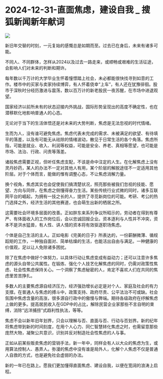 # 2024-12-31-直面焦虑，建设自我 _ 搜狐新闻新年献词
![](https://n1.itc.cn/img8/wb/sohulife/2024/12/31/173560320325583864.JPEG)



新旧年交替的时刻，一元复始的感慨总是如期而至。过去已在身后，未来有诸多可能。

不同人、不同群体，怎样从2024以及过去一路走来，或顺畅或艰难的生活征途，会影响人们对未来的判断和期许。

每年数以千万计的大学毕业生怀着憧憬踏上社会，未必都能很快找寻到如意的工作。楼市中的买家与卖家持续博弈，有人怀着侥幸“上车”，有人还在犹豫徘徊。股市于深秋时分经历激进与震荡，数以百万计的新老股民一夜苏醒，在市场中进退观望。

国家经济以前所未有的状态迎接内外挑战，国际形势呈现出的高度不确定性，也在潜移默化地影响普通人的心态。

无论对于当下的生活体悟还是对未来的大势判断，焦虑是无法忽视的时代情绪。

生而为人，没有谁可避免焦虑。焦虑代表未完成的需求、未被满足的欲望、有待填平的落差，以及有可能无从祛除的情绪波动，散见于日常生活的各个角落。焦虑所指，可能是就业、收入、利润等权益，可能是安全、养老、真相等愿望，也可能是市场、法治、行政、问责等落差。

诸般焦虑需要正视，但听任焦虑支配，不该是命中注定的人生。在化解焦虑上没有灵丹妙药，某人的办法不一定对其他人有用，某个阶层的解脱途径不一定适用其他阶层。对于个体而言，能做的惟有调整心态，不让焦虑消解力量。

换个视角，焦虑其实也会促使我们搞清楚状况，照亮那些被我们忽视的技能、愿望、方向与同伴，在焦虑之侧懂得奋力生活。某些传统行业式微的同时，诸多互联网平台的崛起，为拥有一技之长的人，提供了寻觅新岗位的可能。考研、考公的热门选择之外，经济生活的其他赛道，也会萌生出新的栖居之所。

这需要社会环境多层面的改善。正如胖东来系列争议所昭示的，劳动者在得到有尊严、有体面收入的工作岗位后，会以忠诚回报企业。资本逐利与人性并不冲突，资本不是洪水猛兽，有人性、讲人情的资本将有效驱逐职场焦虑。

个体是自己生活的主人。正如电影《完美的日子》所表达的，一份薪酬微薄、循规蹈矩的工作，一种独自面对、简单枯燥的生活，也能活出自由与满足。一种健康的价值观，足以让人免除诸多困扰。

除了在焦虑中做好个体努力，以具体行动让焦虑变成有益动力；还可以注意许多焦虑的源头自带公共属性。在锻炼、强化个人技艺化解焦虑的同时，仍需对政策性焦虑、社会性焦虑保持关心。一个洞察了焦虑秘密的人，肯定不喜欢人们在共同的焦虑里苦苦挣扎。

多数人的主要焦虑源自经济压力，经济强劲增长必定是对个人、家庭及社会的有力支撑。在普通人与焦虑的搏斗中，政策支持、政府尽责、公平法治不可或缺。社会氛围中焦虑含量的高涨，很多源自行政中的傲慢与弊端。期待各级政府在纾解焦虑上做的更多。提高居民收入在GDP中的占比，解除民营企业家那些不言自明的束缚，消除“远洋捕捞”式趋利性执法，等等。

焦虑不会以新年旧年划界，只会以理解与否、直面与否、行动与否划界。新的纪年将焦虑带到新的时间刻度，在用个人心力、同仁智慧转化焦虑之时，也需留意那些庞然大物，凝聚公共意识，识别并反对制造社会性焦虑的人与事。

正如从前某些贩卖焦虑的营销手法，新一年中，同样会有人以大众的焦虑为生，或用算法控制人、愚弄人。弥漫的焦虑中没有谁是局外人，化解个人焦虑不仅是普通人自救的方式，也是避免社会虚弱的办法。

新的一年已在路上。愿我们更加懂得直面焦虑、建设自我，以便在宽阔的浪涛上启程。

